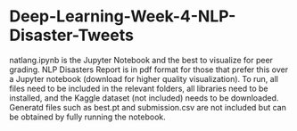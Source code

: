 # Deep-Learning-Week-4-NLP-Disaster-Tweets

natlang.ipynb is the Jupyter Notebook and the best to visualize for peer grading. NLP Disasters Report is in pdf format for those that prefer this over a Jupyter notebook (download for higher quality visualization). To run, all files need to be included in the relevant folders, all libraries need to be installed, and the Kaggle dataset (not included) needs to be downloaded. Generatd files such as best.pt and submission.csv are not included but can be obtained by fully running the notebook.
